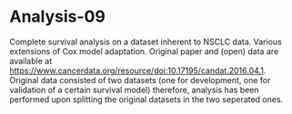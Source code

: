# Analysis-09
Complete survival analysis on a dataset inherent to NSCLC data. Various extensions of Cox model adaptation.
Original paper and (open) data are available at https://www.cancerdata.org/resource/doi:10.17195/candat.2016.04.1. 
Original data consisted of two datasets (one for development, one for validation of a certain survival model) therefore, analysis has been performed upon splitting the original datasets in the two seperated ones.
